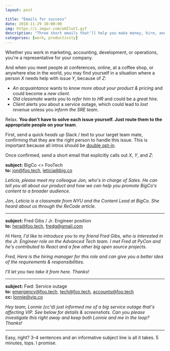 ```yaml
---
layout: post

title: "Emails for success"
date: 2018-11-29 10:00:00
img: https://i.imgur.com/oHIluY1.gif
description: "Three short emails that'll help you make money, hire, and keep clients happy"
categories: [work, productivity]
---
```


Whether you work in marketing, accounting, development, or operations, you're a representative for your company. 

And when you meet people at conferences, online, at a coffee shop, or anywhere else in the world, you may find yourself in a situation where a person _X_ needs help with issue _Y_, because of _Z_: 

- *An acquaintance* wants to *know more about your product & pricing* and could become a *new client*.
- *Old classmate* wants you to *refer him to HR* and could be a *great hire*.
- *Client* alerts you about a service outage, which could lead to *lost revenue* unless you *inform the SRE team*. 

Relax. **You don't have to solve each issue yourself. Just route them to the appropriate people on your team**. 

First, send a quick _heads up_ Slack / text to your target team mate, confirming that they are the right person to handle this issue. This is important because all intros should be [double opt-in](https://avc.com/2009/11/the-double-optin-introduction/).

Once confirmed, send a short email that explicitly calls out _X_, _Y_, and _Z_:

**subject:** BigCo &lt;&gt; FooTech<br>
**to:** jon@foo.tech, leticia@big.co

_Leticia, please meet my colleague Jon, who's in charge of Sales. He can tell you all about our product and how we can help you promote BigCo's content to a broader audience._

_Jon, Leticia is a classmate from NYU and the Content Lead at BigCo. She heard about us through the ReCode article._

---

**subject:** Fred Gibs / Jr. Engineer position<br>
**to:** hera@foo.tech, fredg@gmail.com

_Hi Hera, I'd like to introduce you to my friend Fred Gibs, who is interested in the Jr. Engineer role on the Advanced Tech team. I met Fred at PyCon and he's contributed to React and a few other big open source projects._

_Fred, Hera is the hiring manager for this role and can give you a better idea of the requirements & responsibilities._

_I'll let you two take it from here. Thanks!_

---

**subject:** Fwd: Service outage<br>
**to:** emergency@foo.tech, tech@foo.tech, accounts@foo.tech<br>
**cc:** lonnie@vip.co

_Hey team, Lonnie (cc'd) just informed me of a big service outage that's affecting VIP. See below for details & screenshots. Can you please investigate this right away and keep both Lonnie and me in the loop? Thanks!_

---

Easy, right? 3&ndash;4 sentences and an informative subject line is all it takes. 5 minutes, tops. I promise.